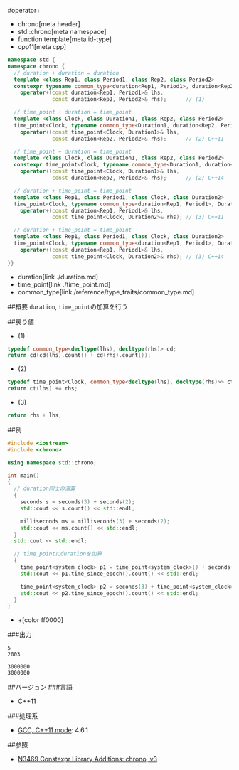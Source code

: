#operator+
* chrono[meta header]
* std::chrono[meta namespace]
* function template[meta id-type]
* cpp11[meta cpp]

```cpp
namespace std {
namespace chrono {
  // duration + duration = duration
  template <class Rep1, class Period1, class Rep2, class Period2>
  constexpr typename common_type<duration<Rep1, Period1>, duration<Rep2, Period2>>::type
    operator+(const duration<Rep1, Period1>& lhs,
              const duration<Rep2, Period2>& rhs);      // (1)

  // time_point + duration = time_point
  template <class Clock, class Duration1, class Rep2, class Period2>
  time_point<Clock, typename common_type<Duration1, duration<Rep2, Period2>>::type>
    operator+(const time_point<Clock, Duration1>& lhs,
              const duration<Rep2, Period2>& rhs);      // (2) C++11

  // time_point + duration = time_point
  template <class Clock, class Duration1, class Rep2, class Period2>
  constexpr time_point<Clock, typename common_type<Duration1, duration<Rep2, Period2>>::type>
    operator+(const time_point<Clock, Duration1>& lhs,
              const duration<Rep2, Period2>& rhs);      // (2) C++14

  // duration + time_point = time_point
  template <class Rep1, class Period1, class Clock, class Duration2>
  time_point<Clock, typename common_type<duration<Rep1, Period1>, Duration2>::type>
    operator+(const duration<Rep1, Period1>& lhs,
              const time_point<Clock, Duration2>& rhs); // (3) C++11

  // duration + time_point = time_point
  template <class Rep1, class Period1, class Clock, class Duration2>
  time_point<Clock, typename common_type<duration<Rep1, Period1>, Duration2>::type>
    operator+(const duration<Rep1, Period1>& lhs,
              const time_point<Clock, Duration2>& rhs); // (3) C++14
}}
```
* duration[link ./duration.md]
* time_point[link ./time_point.md]
* common_type[link /reference/type_traits/common_type.md]

##概要
`duration`, `time_point`の加算を行う


##戻り値
- (1)

```cpp
typedef common_type<decltype(lhs), decltype(rhs)> cd;
return cd(cd(lhs).count() + cd(rhs).count());
```

- (2)

```cpp
typedef time_point<Clock, common_type<decltype(lhs), decltype(rhs)>> ct;
return ct(lhs) += rhs;
```

- (3)

```cpp
return rhs + lhs;
```


##例
```cpp
#include <iostream>
#include <chrono>

using namespace std::chrono;

int main()
{
  // duration同士の演算
  {
    seconds s = seconds(3) + seconds(2);
    std::cout << s.count() << std::endl;

    milliseconds ms = milliseconds(3) + seconds(2);
    std::cout << ms.count() << std::endl;
  }
  std::cout << std::endl;

  // time_pointにdurationを加算
  {
    time_point<system_clock> p1 = time_point<system_clock>() + seconds(3);
    std::cout << p1.time_since_epoch().count() << std::endl;

    time_point<system_clock> p2 = seconds(3) + time_point<system_clock>();
    std::cout << p2.time_since_epoch().count() << std::endl;
  }
}
```
* +[color ff0000]

###出力
```
5
2003

3000000
3000000
```

##バージョン
###言語
- C++11

###処理系
- [GCC, C++11 mode](/implementation.md#gcc): 4.6.1


##参照
- [N3469 Constexpr Library Additions: chrono, v3](http://www.open-std.org/jtc1/sc22/wg21/docs/papers/2012/n3469.html)

